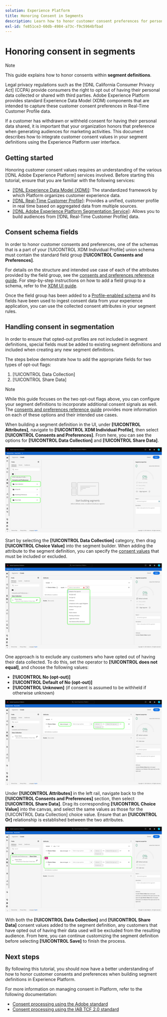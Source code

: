 ```yaml
---
solution: Experience Platform
title: Honoring Consent in Segments
description: Learn how to honor customer consent preferences for personal data collection and sharing in segment operations.
exl-id: fe851ce3-60db-4984-a73c-f9c5964bfbad
---
```

# Honoring consent in segments

>[!NOTE]
>
>This guide explains how to honor consents within **segment definitions**. 

Legal privacy regulations such as the [!DNL California Consumer Privacy Act] (CCPA) provide consumers the right to opt out of having their personal data collected or shared with third parties. Adobe Experience Platform provides standard Experience Data Model (XDM) components that are intended to capture these customer consent preferences in Real-Time Customer Profile data.

If a customer has withdrawn or withheld consent for having their personal data shared, it is important that your organization honors that preference when generating audiences for marketing activities. This document describes how to integrate customer consent values in your segment definitions using the Experience Platform user interface.

## Getting started

Honoring customer consent values requires an understanding of the various [!DNL Adobe Experience Platform] services involved. Before starting this tutorial, ensure that you are familiar with the following services:

* [[!DNL Experience Data Model (XDM)]](../xdm/home.md): The standardized framework by which Platform organizes customer experience data.
* [[!DNL Real-Time Customer Profile]](../profile/home.md): Provides a unified, customer profile in real time based on aggregated data from multiple sources.
* [[!DNL Adobe Experience Platform Segmentation Service]](./home.md): Allows you to build audiences from [!DNL Real-Time Customer Profile] data.

## Consent schema fields

In order to honor customer consents and preferences, one of the schemas that is a part of your [!UICONTROL XDM Individual Profile] union schema must contain the standard field group **[!UICONTROL Consents and Preferences]**.

For details on the structure and intended use case of each of the attributes provided by the field group, see the [consents and preferences reference guide](../xdm/field-groups/profile/consents.md). For step-by-step instructions on how to add a field group to a schema, refer to the [XDM UI guide](../xdm/ui/resources/schemas.md#add-field-groups).

Once the field group has been added to a [Profile-enabled schema](../xdm/ui/resources/schemas.md#profile) and its fields have been used to ingest consent data from your experience application, you can use the collected consent attributes in your segment rules.

## Handling consent in segmentation 

In order to ensure that opted-out profiles are not included in segment definitions, special fields must be added to existing segment definitions and included when creating any new segment definitions.

The steps below demonstrate how to add the appropriate fields for two types of opt-out flags:

1. [!UICONTROL Data Collection]
1. [!UICONTROL Share Data]

>[!NOTE]
>
>While this guide focuses on the two opt-out flags above, you can configure your segment definitions to incorporate additional consent signals as well. The [consents and preferences reference guide](../xdm/field-groups/profile/consents.md) provides more information on each of these options and their intended use cases.

When building a segment definition in the UI, under **[!UICONTROL Attributes]**, navigate to **[!UICONTROL XDM Individual Profile]**, then select **[!UICONTROL Consents and Preferences]**. From here, you can see the options for **[!UICONTROL Data Collection]** and **[!UICONTROL Share Data]**.

![](./images/opt-outs/consents.png)

Start by selecting the **[!UICONTROL Data Collection]** category, then drag **[!UICONTROL Choice Value]** into the segment builder. When adding the attribute to the segment definition, you can specify the [consent values](../xdm/field-groups/profile/consents.md#choice-values) that must be included or excluded.

![](./images/opt-outs/consent-values.png)

One approach is to exclude any customers who have opted out of having their data collected. To do this, set the operator to **[!UICONTROL does not equal]**, and choose the following values:

* **[!UICONTROL No (opt-out)]**
* **[!UICONTROL Default of No (opt-out)]**
* **[!UICONTROL Unknown]** (if consent is assumed to be withheld if otherwise unknown)

![](./images/opt-outs/collect.png)

Under **[!UICONTROL Attributes]** in the left rail, navigate back to the **[!UICONTROL Consents and Preferences]** section, then select **[!UICONTROL Share Data]**. Drag its corresponding **[!UICONTROL Choice Value]** into the canvas, and select the same values as those for the [!UICONTROL Data Collection] choice value. Ensure that an **[!UICONTROL Or]** relationship is established between the two attributes.

![](./images/opt-outs/share.png)

With both the **[!UICONTROL Data Collection]** and **[!UICONTROL Share Data]** consent values added to the segment definition, any customers that have opted out of having their data used will be excluded from the resulting audience. From here, you can continue customizing the segment definition before selecting **[!UICONTROL Save]** to finish the process.

## Next steps

By following this tutorial, you should now have a better understanding of how to honor customer consents and preferences when building segment definitions in Experience Platform.

For more information on managing consent in Platform, refer to the following documentation:

* [Consent processing using the Adobe standard](../landing/governance-privacy-security/consent/adobe/overview.md)
* [Consent processing using the IAB TCF 2.0 standard](../landing/governance-privacy-security/consent/iab/overview.md)
